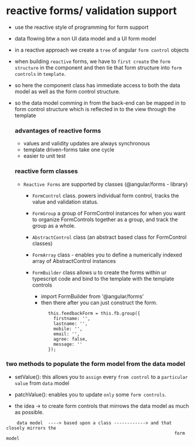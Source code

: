 # reactive forms/ validation support

- use the reactive style of programming for form support
- data flowing btw a non UI data model and a UI form model

- in a reactive approach we create a `tree` of angular `form control` objects

- when building `reactive` forms, we have to `first create` the `form structure` in the
  component and then tie that form structure into `form controls` in `template`.

- so here the component class has immediate access to both the data model as well as the
  form control structure.

- so the data model comming in from the back-end can be mapped in to form control 
  structure which is reflected in to the view through the template

  ### advantages of reactive forms
  - values and validity updates are always synchronous
  - template driven-forms take one cycle
  - easier to unit test

  ### reactive form classes
  - `Reactive Forms` are supported by classes (@angular/forms - library)

    + `FormControl` class.
       powers individual form control, tracks the value and validation status.

    + `FormGroup`  a group of FormControl instances 
       for when you want to organize FormControls together as a group, and track
       the group as a whole.

    + `AbstractControl` class (an abstract based class for FormControl classes)

    + `FormArray` class - enables you to define a numerically indexed array of
       AbstractControl instances 

    +  `FormBuilder` class allows u to create the forms within ur typescript code and
        bind to the template with the template controls
        
        - import FormBuilder from '@angular/forms'
        - then there after you can just construct the form.

        ```
              this.feedbackForm = this.fb.group({
                firstname: '',
                lastname: '',
                mobile: '',
                email: '',
                agree: false,
                message: ''
              });

        ```


### two methods to populate the form model from the data model

- setValue(): this allows you to `assign` every `from control` to a `particular value`
  from `data` model 

- patchValue(): enables you to update `only` some `form controls`.
- the idea -> to create form controls that mirrows the data model as much as possible.

```
    data model  ----> based upon a class ------------> and that closely mirrors the
                                                                form model
```